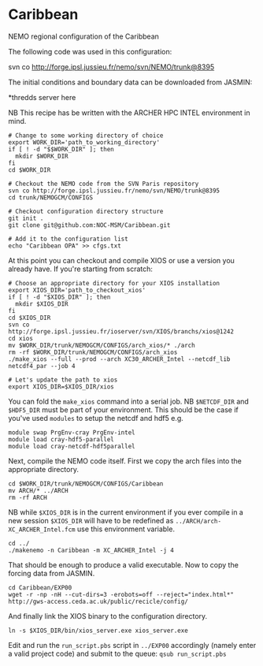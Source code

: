 # Caribbean
NEMO regional configuration of the Caribbean

The following code was used in this configuration:

svn co http://forge.ipsl.jussieu.fr/nemo/svn/NEMO/trunk@8395

The initial conditions and boundary data can be downloaded from JASMIN:

*thredds server here

NB This recipe has be written with the ARCHER HPC INTEL environment in mind.

```
# Change to some working directory of choice
export WORK_DIR='path_to_working_directory'
if [ ! -d "$$WORK_DIR" ]; then
  mkdir $WORK_DIR
fi
cd $WORK_DIR

# Checkout the NEMO code from the SVN Paris repository 
svn co http://forge.ipsl.jussieu.fr/nemo/svn/NEMO/trunk@8395
cd trunk/NEMOGCM/CONFIGS

# Checkout configuration directory structure
git init .
git clone git@github.com:NOC-MSM/Caribbean.git

# Add it to the configuration list
echo "Caribbean OPA" >> cfgs.txt
```

At this point you can checkout and compile XIOS or use a version you already have. If you're starting from scratch:

```
# Choose an appropriate directory for your XIOS installation
export XIOS_DIR='path_to_checkout_xios'
if [ ! -d "$XIOS_DIR" ]; then
  mkdir $XIOS_DIR
fi
cd $XIOS_DIR
svn co http://forge.ipsl.jussieu.fr/ioserver/svn/XIOS/branchs/xios@1242
cd xios
mv $WORK_DIR/trunk/NEMOGCM/CONFIGS/arch_xios/* ./arch
rm -rf $WORK_DIR/trunk/NEMOGCM/CONFIGS/arch_xios
./make_xios --full --prod --arch XC30_ARCHER_Intel --netcdf_lib netcdf4_par --job 4

# Let's update the path to xios
export XIOS_DIR=$XIOS_DIR/xios
```

You can fold the ```make_xios``` command into a serial job. NB ```$NETCDF_DIR``` and ```$HDF5_DIR``` must be part of your environment. This should be the case if you've used ```modules``` to setup the netcdf and hdf5 e.g. 

```
module swap PrgEnv-cray PrgEnv-intel
module load cray-hdf5-parallel
module load cray-netcdf-hdf5parallel
```

Next, compile the NEMO code itself. First we copy the arch files into the appropriate directory.

```
cd $WORK_DIR/trunk/NEMOGCM/CONFIGS/Caribbean
mv ARCH/* ../ARCH
rm -rf ARCH
```

NB while ```$XIOS_DIR``` is in the current environment if you ever compile in a new session ```$XIOS_DIR``` will have to be redefined as ```../ARCH/arch-XC_ARCHER_Intel.fcm``` use this environment variable.

```
cd ../
./makenemo -n Caribbean -m XC_ARCHER_Intel -j 4
```

That should be enough to produce a valid executable. Now to copy the forcing data from JASMIN. 

```
cd Caribbean/EXP00
wget -r -np -nH --cut-dirs=3 -erobots=off --reject="index.html*" http://gws-access.ceda.ac.uk/public/recicle/config/
```

And finally link the XIOS binary to the configuration directory.

```
ln -s $XIOS_DIR/bin/xios_server.exe xios_server.exe
```

Edit and run the ```run_script.pbs``` script in ```../EXP00``` accordingly (namely enter a valid project code) and submit to the queue: ```qsub run_script.pbs```
